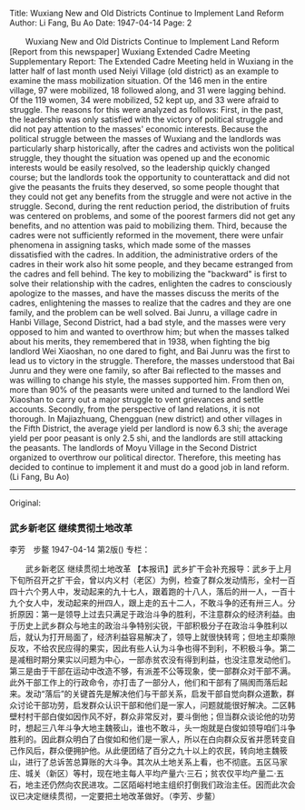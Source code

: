 Title: Wuxiang New and Old Districts Continue to Implement Land Reform
Author: Li Fang, Bu Ao
Date: 1947-04-14
Page: 2

　　Wuxiang New and Old Districts
    Continue to Implement Land Reform
    [Report from this newspaper] Wuxiang Extended Cadre Meeting Supplementary Report: The Extended Cadre Meeting held in Wuxiang in the latter half of last month used Neiyi Village (old district) as an example to examine the mass mobilization situation. Of the 146 men in the entire village, 97 were mobilized, 18 followed along, and 31 were lagging behind. Of the 119 women, 34 were mobilized, 52 kept up, and 33 were afraid to struggle. The reasons for this were analyzed as follows: First, in the past, the leadership was only satisfied with the victory of political struggle and did not pay attention to the masses' economic interests. Because the political struggle between the masses of Wuxiang and the landlords was particularly sharp historically, after the cadres and activists won the political struggle, they thought the situation was opened up and the economic interests would be easily resolved, so the leadership quickly changed course; but the landlords took the opportunity to counterattack and did not give the peasants the fruits they deserved, so some people thought that they could not get any benefits from the struggle and were not active in the struggle. Second, during the rent reduction period, the distribution of fruits was centered on problems, and some of the poorest farmers did not get any benefits, and no attention was paid to mobilizing them. Third, because the cadres were not sufficiently reformed in the movement, there were unfair phenomena in assigning tasks, which made some of the masses dissatisfied with the cadres. In addition, the administrative orders of the cadres in their work also hit some people, and they became estranged from the cadres and fell behind. The key to mobilizing the "backward" is first to solve their relationship with the cadres, enlighten the cadres to consciously apologize to the masses, and have the masses discuss the merits of the cadres, enlightening the masses to realize that the cadres and they are one family, and the problem can be well solved. Bai Junru, a village cadre in Hanbi Village, Second District, had a bad style, and the masses were very opposed to him and wanted to overthrow him; but when the masses talked about his merits, they remembered that in 1938, when fighting the big landlord Wei Xiaoshan, no one dared to fight, and Bai Junru was the first to lead us to victory in the struggle. Therefore, the masses understood that Bai Junru and they were one family, so after Bai reflected to the masses and was willing to change his style, the masses supported him. From then on, more than 90% of the peasants were united and turned to the landlord Wei Xiaoshan to carry out a major struggle to vent grievances and settle accounts. Secondly, from the perspective of land relations, it is not thorough. In Majiazhuang, Chengguan (new district) and other villages in the Fifth District, the average yield per landlord is now 6.3 shi; the average yield per poor peasant is only 2.5 shi, and the landlords are still attacking the peasants. The landlords of Moyu Village in the Second District organized to overthrow our political director. Therefore, this meeting has decided to continue to implement it and must do a good job in land reform. (Li Fang, Bu Ao)



<hr /> 

Original: 


### 武乡新老区  继续贯彻土地改革
李芳　步鳌
1947-04-14
第2版()
专栏：

　　武乡新老区
    继续贯彻土地改革
    【本报讯】武乡扩干会补充报导：武乡于上月下旬所召开之扩干会，曾以内义村（老区）为例，检查了群众发动情形，全村一百四十六个男人中，发动起来的九十七人，跟着跑的十八人，落后的卅一人，一百十九个女人中，发动起来的卅四人，跟上走的五十二人，不敢斗争的还有卅三人。分折原因：第一是领导上过去只满足于政治斗争的胜利，不注意群众的经济利益。由于历史上武乡群众与地主的政治斗争特别尖锐，干部积极分子在政治斗争胜利以后，就认为打开局面了，经济利益容易解决了，领导上就很快转弯；但地主却乘隙反攻，不给农民应得的果实，因此有些人认为斗争也得不到利，不积极斗争。第二是减租时期分果实以问题为中心，一部赤贫农没有得到利益，也没注意发动他们。第三是由于干部在运动中改造不够，有派差不公等现象，使一部群众对干部不满。此外干部工作上的行政命令，亦打击了一部分人，他们和干部有了隔阂而落后起来。发动“落后”的关键首先是解决他们与干部关系，启发干部自觉向群众道歉，群众讨论干部功劳，启发群众认识干部和他们是一家人，问题就能很好解决。二区韩壁村村干部白俊如因作风不好，群众非常反对，要斗倒他；但当群众谈论他的功劳时，想起三八年斗争大地主魏筱山，谁也不敢斗，头一炮就是白俊如领导咱们斗争胜利的。因此群众明白了白俊如和他们是一家人，所以在白向群众反省并愿转变自己作风后，群众便拥护他。从此便团结了百分之九十以上的农民，转向地主魏筱山，进行了总诉苦总算账的大斗争。其次从土地关系上看，也不彻底。五区马家庄、城关（新区）等村，现在地主每人平均产量六·三石；贫农仅平均产量二·五石，地主还仍然向农民进攻。二区陌峪村地主组织打倒我们政治主任。因而此次会议已决定继续贯彻，一定要把土地改革做好。（李芳、步鳌）
